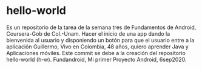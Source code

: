 # hello-world
Es un repositorio de la tarea de la semana tres de Fundamentos de Android, Coursera-Gob de Col.-Unam. Hacer el inicio de una app dando la bienvenida al usuario y disponiendo un botón para que el usuario entre a la aplicación
Guillermo, Vivo en Colombia, 48 años, quiero aprender Java y Aplicaciones móviles.
Este commit se debe a la creación del repositorio hello-world (h-w).
Fundandroid, Mi primer Proyecto Android, 6sep2020.
